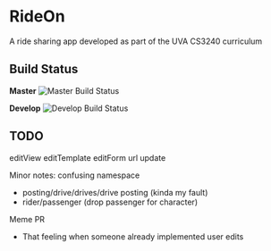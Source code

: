 # RideOn
A ride sharing app developed as part of the UVA CS3240 curriculum

## Build Status
**Master**
![Master Build Status](https://travis-ci.com/uva-cs3240-f19/project-102-rideon.svg?token=6qzs2Kors1PzmyQsy5PA&branch=master)

**Develop**
![Develop Build Status](https://travis-ci.com/uva-cs3240-f19/project-102-rideon.svg?token=6qzs2Kors1PzmyQsy5PA&branch=develop)

## TODO

editView
editTemplate
editForm
url update

Minor notes:
confusing namespace
- posting/drive/drives/drive posting (kinda my fault)
- rider/passenger   (drop passenger for character)

Meme PR
- That feeling when someone already implemented user edits